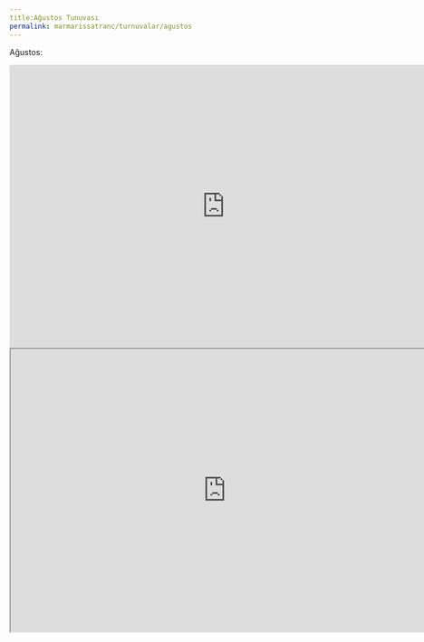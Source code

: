 ```yaml
---
title:Ağustos Tunuvası
permalink: marmarissatranc/turnuvalar/agustos
---
```


Ağustos:

<iframe src="https://docs.google.com/forms/d/e/1FAIpQLSd1kS09MEOCPGHUmHkJ3ee6WtV3jKI1kkvLr8zw0wfJlI2MsA/viewform?embedded=true" width="760" height="500" frameborder="0" marginheight="0" marginwidth="0">Loading...</iframe>

<iframe src="https://docs.google.com/spreadsheets/d/1XRPijNd9s4xHihzvxZOMCzrJKRD4kOR4-CSVHI32o6k/pubhtml?widget=true&amp;headers=false" width="760" height="500"></iframe>

